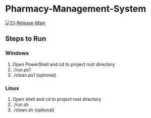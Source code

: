 # Pharmacy-Management-System
[![CI-Release-Main](https://github.com/fishmaniac/Pharmacy-Management-System/actions/workflows/build-docker-release.yml/badge.svg)](https://github.com/fishmaniac/Pharmacy-Management-System/actions/workflows/build-docker-release.yml)

## Steps to Run
### Windows
1. Open PowerShell and cd to project root directory
2. ./run.ps1
3. ./clean.ps1 (optional)
### Linux
1. Open shell and cd to project root directory
2. ./run.sh
3. ./clean.sh (optional)

